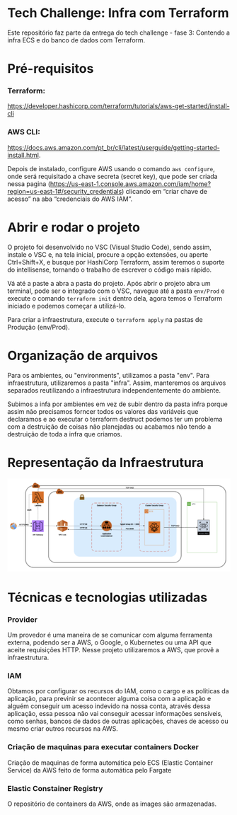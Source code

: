 # Tech Challenge: Infra com Terraform 

Este repositório faz parte da entrega do tech challenge - fase 3:
Contendo a infra ECS e do banco de dados com Terraform.

# Pré-requisitos

### Terraform: 
https://developer.hashicorp.com/terraform/tutorials/aws-get-started/install-cli
### AWS CLI: 
https://docs.aws.amazon.com/pt_br/cli/latest/userguide/getting-started-install.html. 

Depois de instalado, configure AWS usando o comando `aws configure`, onde será requisitado a chave secreta (secret key), que pode ser criada nessa pagina (https://us-east-1.console.aws.amazon.com/iam/home?region=us-east-1#/security_credentials) clicando em “criar chave de acesso” na aba “credenciais do AWS IAM”.

#  Abrir e rodar o projeto
O projeto foi desenvolvido no VSC (Visual Studio Code), sendo assim, instale o VSC e, na tela inicial, procure a opção extensões, ou aperte Ctrl+Shift+X, e busque por HashiCorp Terraform, assim teremos o suporte do intellisense, tornando o trabalho de escrever o código mais rápido.

Vá até a paste a abra a pasta do projeto. Após abrir o projeto abra um terminal, pode ser o integrado com o VSC, navegue até a pasta `env/Prod` e execute o comando `terraform init` dentro dela, agora temos o Terraform iniciado e podemos começar a utilizá-lo. 

Para criar a infraestrutura, execute o `terraform apply` na pastas de Produção (env/Prod).


# Organização de arquivos

Para os ambientes, ou "environments", utilizamos a pasta "env". Para infraestrutura, utilizaremos a pasta "infra". Assim, manteremos os arquivos separados reutilizando a infraestrutura independentemente do ambiente.

Subimos a infa por ambientes em vez de subir dentro da pasta infra porque assim não precisamos forncer todos os valores das variáveis que declaramos e ao executar o terraform destruct podemos ter um problema com a destruição de coisas não planejadas ou acabamos não tendo a destruição de toda a infra que criamos.

# Representação da Infraestrutura
![Infra](/docs/img/infra1.png)

# Técnicas e tecnologias utilizadas

### Provider
Um provedor é uma maneira de se comunicar com alguma ferramenta externa, podendo ser a AWS, o Google, o Kubernetes ou uma API que aceite requisições HTTP. Nesse projeto utilizaremos a AWS, que provê a infraestrutura.

### IAM
Obtamos por configurar os recursos do IAM, como o cargo e as politicas da aplicação, para previnir se acontecer alguma coisa com a aplicação e alguém conseguir um acesso indevido na nossa conta, através dessa aplicação, essa pessoa não vai conseguir acessar informações sensíveis, como senhas, bancos de dados de outras aplicações, chaves de acesso ou mesmo criar outros recursos na AWS.

### Criação de maquinas para executar containers Docker
Criação de maquinas de forma automática pelo ECS (Elastic Container Service) da AWS feito de forma automática pelo Fargate

### Elastic Constainer Registry
O repositório de containers da AWS, onde as images são armazenadas.

